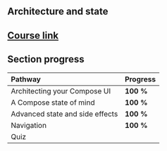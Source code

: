 ## Architecture and state

## [Course link](https://developer.android.com/courses/pathways/jetpack-compose-for-android-developers-3)

## Section progress

| Pathway                         | Progress  |
|:--------------------------------|:----------|
| Architecting your Compose UI    | **100 %** |
| A Compose state of mind         | **100 %** |
| Advanced state and side effects | **100 %** |
| Navigation                      | **100 %** |
| Quiz                            |           |
